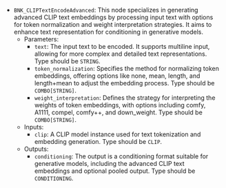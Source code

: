 - `BNK_CLIPTextEncodeAdvanced`: This node specializes in generating advanced CLIP text embeddings by processing input text with options for token normalization and weight interpretation strategies. It aims to enhance text representation for conditioning in generative models.
    - Parameters:
        - `text`: The input text to be encoded. It supports multiline input, allowing for more complex and detailed text representations. Type should be `STRING`.
        - `token_normalization`: Specifies the method for normalizing token embeddings, offering options like none, mean, length, and length+mean to adjust the embedding process. Type should be `COMBO[STRING]`.
        - `weight_interpretation`: Defines the strategy for interpreting the weights of token embeddings, with options including comfy, A1111, compel, comfy++, and down_weight. Type should be `COMBO[STRING]`.
    - Inputs:
        - `clip`: A CLIP model instance used for text tokenization and embedding generation. Type should be `CLIP`.
    - Outputs:
        - `conditioning`: The output is a conditioning format suitable for generative models, including the advanced CLIP text embeddings and optional pooled output. Type should be `CONDITIONING`.
